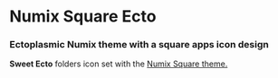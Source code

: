 # Numix Square Ecto
### Ectoplasmic Numix theme with a square apps icon design
**Sweet Ecto** folders icon set with the [Numix Square theme.](https://github.com/numixproject/numix-icon-theme-square)
